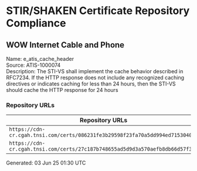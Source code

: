# STIR/SHAKEN Certificate Repository Compliance

## WOW Internet Cable and Phone

Name: e_atis_cache_header\
Source: ATIS-1000074\
Description: The STI-VS shall implement the cache behavior described in RFC7234. If the HTTP response does not include any recognized caching directives or indicates caching for less than 24 hours, then the STI-VS should cache the HTTP response for 24 hours
### Repository URLs

| Repository URLs | Not After |  Problems | Link |
|-----------------|-----------|-----------|------|
| `https://cdn-cr.cgah.tnsi.com/certs/086231fe3b29598f23fa70a5dd994ed7153040a1` | 25&#160;May&#160;24&#160;15:37&#160;UTC | true | [view](../../REPOS/e669c48f050b4b90d8ded77d2f7d007cea13d05a/README.md) |
| `https://cdn-cr.cgah.tnsi.com/certs/27c187b748655ad5d9d3a570aefb8db66d57f3eb` | 26&#160;Apr&#160;27&#160;09:58&#160;UTC | true | [view](../../REPOS/56c832e32fcac5b9087f2e0a10abc1e65da40a1a/README.md) |


Generated: 03 Jun 25 01:30 UTC